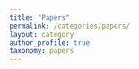 ```yaml
---
title: "Papers"
permalink: /categories/papers/
layout: category
author_profile: true
taxonomy: papers
---
```

